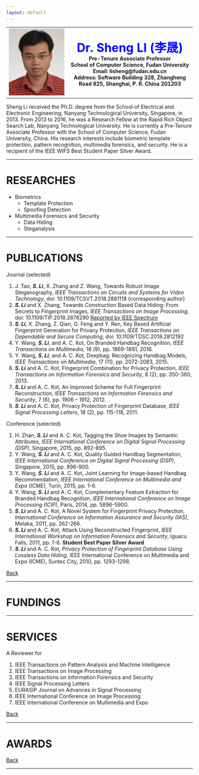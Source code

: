 ```yaml
---
layout: default
---
```


<table border="0" cellspacing="0" cellpadding="0">
  <tr>
    <th width="150">
<img src="/assets/images/Sheng_Li_Photo.png" width="150" height="180" /></th>
  <th> <font size="6" color="Blue">  Dr. Sheng LI (李晟) </font><br/>Pre-Tenure Associate Professor<br/>School of Computer Science, Fudan University<br/>Email:  lisheng@fudan.edu.cn  <br/> Address: Software Building 328, Zhangheng Road 825, Shanghai, P. R. China 201203</th>
  </tr>
</table>


Sheng Li received the Ph.D. degree from the School of Electrical and Electronic Engineering, Nanyang Technological University, Singapore, in 2013. From 2013 to 2016, he was a Research Fellow at the Rapid Rich Object Search Lab, Nanyang Technological University. He is currently a Pre-Tenure Associate Professor with the School of Computer Science, Fudan University, China. His research interests include biometric template protection, pattern recognition, multimedia forensics, and security. He is a recipient of the IEEE WIFS Best Student Paper Silver Award.

* * *
# RESEARCHES
- Biometrics
  - Template Protection
  - Spoofing Detection
- Multimedia Forensics and Security
  - Data Hiding
  - Steganalysis

* * *

# PUBLICATIONS

Journal (selected)

1.	J. Tao, _**S. Li**_, X. Zhang and Z. Wang, Towards Robust Image Steganography, _IEEE Transactions on Circuits and Systems for Video Technology_, doi: 10.1109/TCSVT.2018.2881118 (corresponding author)
2.	_**S. Li**_ and X. Zhang, Towards Construction Based Data Hiding: From Secrets to Fingerprint Images, _IEEE Transactions on Image Processing_, doi: 10.1109/TIP.2018.2878290 [Reported by IEEE Spectrum](https://spectrum.ieee.org/tech-talk/telecom/security/how-to-encode-a-secret-message-into-a-fingerprint)
3.	_**S. Li**_, X. Zhang, Z. Qian, G. Feng and Y. Ren, Key Based Artificial Fingerprint Generation for Privacy Protection, _IEEE Transactions on Dependable and Secure Computing_, doi: 10.1109/TDSC.2018.2812192 
4.	Y. Wang, _**S. Li**_, and A. C. Kot, On Branded Handbag Recognition, _IEEE Transactions on Multimedia_, 18 (9), pp. 1869-1881, 2016.
5.	Y. Wang, _**S. Li**_, and A. C. Kot, Deepbag: Recognizing Handbag Models, _IEEE Transactions on Multimedia_, 17 (11), pp. 2072-2083, 2015.
6.	_**S. Li**_ and A. C. Kot, Fingerprint Combination for Privacy Protection, _IEEE Transactions on Information Forensics and Security_, 8 (2), pp. 350-360, 2013. 
7.	_**S. Li**_ and A. C. Kot, An Improved Scheme for Full Fingerprint Reconstruction, _IEEE Transactions on Information Forensics and Security_, 7 (6), pp. 1906 – 1912, 2012. 
8.	_**S. Li**_ and A. C. Kot, Privacy Protection of Fingerprint Database, _IEEE Signal Processing Letters_, 18 (2), pp. 115-118, 2011.

Conference (selected)

1. H. Zhan, _**S. Li**_ and A. C. Kot, Tagging the Shoe Images by Semantic Attributes, _IEEE International Conference on Digital Signal Processing (DSP)_, Singapore, 2015, pp. 892-895.
2. Y. Wang, _**S. Li**_ and A. C. Kot, Quality Guided Handbag Segmentation, _IEEE International Conference on Digital Signal Processing (DSP)_, Singapore, 2015, pp. 896-900. 
3.	Y. Wang, _**S. Li**_ and A. C. Kot, Joint Learning for Image-based Handbag Recommendation, _IEEE International Conference on Multimedia and Expo (ICME)_, Turin, 2015, pp. 1-6. 
4.	Y. Wang, _**S. Li**_ and A. C. Kot, Complementary Feature Extraction for Branded Handbag Recognition, _IEEE International Conference on Image Processing (ICIP)_, Paris, 2014, pp. 5896-5900.
5.	_**S. Li**_ and A. C. Kot, A Novel System for Fingerprint Privacy Protection, _International Conference on Information Assurance and Security (IAS)_, Melaka, 2011, pp. 262-266.
6.	_**S. Li**_ and A. C. Kot, Attack Using Reconstructed Fingerprint, _IEEE International Workshop on Information Forensics and Security_, Iguacu Falls, 2011, pp. 1-6. **Student Best Paper Silver Award**
7.	_**S. Li**_ and A. C. Kot, _Privacy Protection of Fingerprint Database Using Lossless Data Hiding_, IEEE International Conference on Multimedia and Expo (ICME), Suntec City, 2010, pp. 1293-1298. <span></span></div>

[Back](./index.md)

* * *
# FUNDINGS


* * *
# SERVICES

A Reviewer for
1.	IEEE Transactions on Pattern Analysis and Machine Intelligence
2.	IEEE Transactions on Image Processing
3.	IEEE Transactions on Information Forensics and Security
4.	IEEE Signal Processing Letters
5.	EURASIP Journal on Advances in Signal Processing
6.	IEEE International Conference on Image Processing
7.	IEEE International Conference on Multimedia and Expo

[Back](./index.md)

* * *

# AWARDS




[Back](./index.md)

* * *



